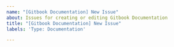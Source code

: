 ```yaml
---
name: "[Gitbook Documentation] New Issue"
about: Issues for creating or editing Gitbook Documentation
title: "[Gitbook Documentation] New Issue"
labels: 'Type: Documentation' 

---
```

